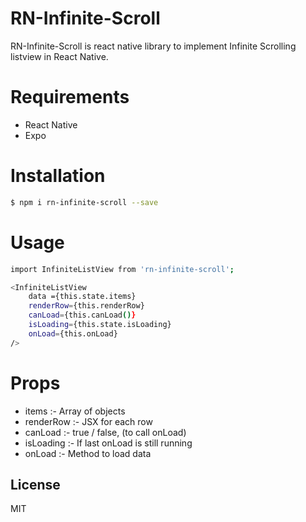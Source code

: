 # RN-Infinite-Scroll

RN-Infinite-Scroll is react native library to implement Infinite Scrolling listview in React Native.

# Requirements
- React Native
- Expo

# Installation
```sh
$ npm i rn-infinite-scroll --save
```

# Usage
```sh
import InfiniteListView from 'rn-infinite-scroll';

<InfiniteListView
    data ={this.state.items}
    renderRow={this.renderRow}
    canLoad={this.canLoad()}
    isLoading={this.state.isLoading}
    onLoad={this.onLoad}
/>

```

# Props

- items :- Array of objects
- renderRow :- JSX for each row
- canLoad :- true / false, (to call onLoad)
- isLoading :- If last onLoad is still running
- onLoad :- Method to load data


License
----

MIT
